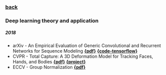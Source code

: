 ### [back](README.md)

### Deep learning theory and application
##### 2018
- arXiv - An Empirical Evaluation of Generic Convolutional and Recurrent Networks for Sequence Modeling [**{pdf}**](https://arxiv.org/pdf/1803.01271.pdf) [**{code-tensorflow}**](https://github.com/locuslab/TCN)
- CVPR - Total Capture: A 3D Deformation Model for Tracking Faces, Hands, and Bodies [**{pdf}**](http://openaccess.thecvf.com/content_cvpr_2018/papers/Joo_Total_Capture_A_CVPR_2018_paper.pdf)  [**{project}**](http://www.cs.cmu.edu/~hanbyulj/totalcapture/)
- ECCV - Group Normalization [**{pdf}**](https://arxiv.org/abs/1803.08494)